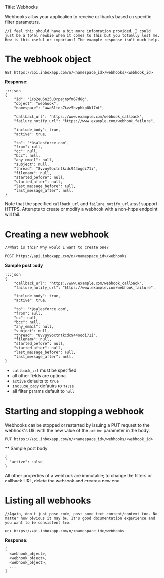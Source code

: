 Title: Webhooks

Webhooks allow your application to receive callbacks based on specific filter parameters.
 
    //I feel this should have a bit more infomration provided. I could just be a total newbie when it comes to this but you totoally lost me. How is this useful or important? The example response isn't much help.

# The webhook object

    GET https://api.inboxapp.com/n/<namespace_id>/webhooks/<webhook_id>

**Response:**

```
:::json
{
    "id": "1dp2eu6n25u3rpejmpfm67d8g",
    "object": "webhook",
    "namespace": "awa6ltos76vz5hvphkp8k17nt",

    "callback_url": "https://www.example.com/webhook_callback",
    "failure_notify_url": "https://www.example.com/webhook_failure",

    "include_body": true,
    "active": true,

    "to": "*@salesforce.com",
    "from": null,
    "cc": null,
    "bcc": null,
    "any_email": null,
    "subject": null,
    "thread": "8vvuy9octntkxdc944ogdi71i",
    "filename": null,
    "started_before": null,
    "started_after": null,
    "last_message_before": null,
    "last_message_after": null,
}
```

Note that the specified `callback_url` and `failure_notify_url` *must* support HTTPS. Attempts to create or modify a webhook with a non-https endpoint will fail.

# Creating a new webhook

    //What is this? Why would I want to create one?

    POST https://api.inboxapp.com/n/<namespace_id>/webhooks


**Sample post body**
```
:::json
{
    "callback_url": "https://www.example.com/webhook_callback",
    "failure_notify_url": "https://www.example.com/webhook_failure",

    "include_body": true,
    "active": true,

    "to": "*@salesforce.com",
    "from": null,
    "cc": null,
    "bcc": null,
    "any_email": null,
    "subject": null,
    "thread": "8vvuy9octntkxdc944ogdi71i",
    "filename": null,
    "started_before": null,
    "started_after": null,
    "last_message_before": null,
    "last_message_after": null,
}
```

* `callback_url` must be specified
* all other fields are optional
* `active` defaults to `true`
* `include_body` defaults to `false`
* all filter params default to `null`

# Starting and stopping a webhook

Webhooks can be stopped or restarted by issuing a PUT request to the webhook's
URI with the new value of the `active` parameter in the body.

    PUT https://api.inboxapp.com/n/<namespace_id>/webhooks/<webhook_id>

** Sample post body
```
{
  "active": false
}
```

All other properties of a webhook are immutable; to change the filters or
callback URL, delete the webhook and create a new one.

# Listing all webhooks

    //Again, don't just pose code, post some text content/context too. No matter how obvious it may be. It's good documentation experience and you want to be consistent too.
 
    GET https://api.inboxapp.com/n/<namespace_id>/webhooks

**Response:**
```
[
  <webhook_object>,
  <webhook_object>,
  <webhook_object>,
  ...
]
```
